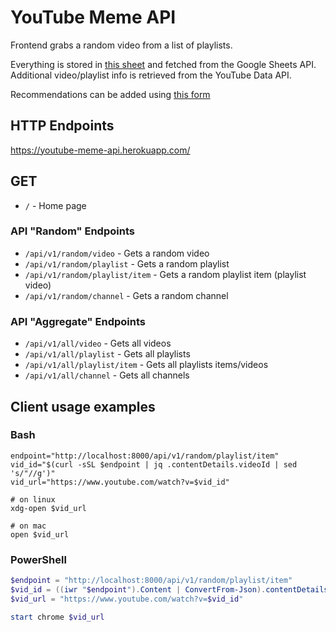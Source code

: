 # YouTube Meme API

Frontend grabs a random video from a list of playlists.

Everything is stored in [this sheet](https://docs.google.com/spreadsheets/d/1MuvC8JpJte1wzAS0m9qR0rr2-gxzL8aaX6lvlKeAqvs/)
and fetched from the Google Sheets API. Additional video/playlist info is retrieved from the YouTube Data API.

Recommendations can be added using [this form](https://docs.google.com/forms/d/1j62PxUnAuFop-o7z0C0PKfBOAYMMyjmom8u_7l2qUDY)

## HTTP Endpoints

<https://youtube-meme-api.herokuapp.com/>

## GET

- `/` - Home page

### API "Random" Endpoints

- `/api/v1/random/video` - Gets a random video
- `/api/v1/random/playlist` - Gets a random playlist
- `/api/v1/random/playlist/item` - Gets a random playlist item (playlist video)
- `/api/v1/random/channel` - Gets a random channel

### API "Aggregate" Endpoints

- `/api/v1/all/video` - Gets all videos
- `/api/v1/all/playlist` - Gets all playlists
- `/api/v1/all/playlist/item` - Gets all playlists items/videos
- `/api/v1/all/channel` - Gets all channels

## Client usage examples

### Bash

```shell
endpoint="http://localhost:8000/api/v1/random/playlist/item"
vid_id="$(curl -sSL $endpoint | jq .contentDetails.videoId | sed 's/"//g')"
vid_url="https://www.youtube.com/watch?v=$vid_id"

# on linux
xdg-open $vid_url

# on mac
open $vid_url
```

### PowerShell

```powershell
$endpoint = "http://localhost:8000/api/v1/random/playlist/item"
$vid_id = ((iwr "$endpoint").Content | ConvertFrom-Json).contentDetails.videoId
$vid_url = "https://www.youtube.com/watch?v=$vid_id"

start chrome $vid_url
```
